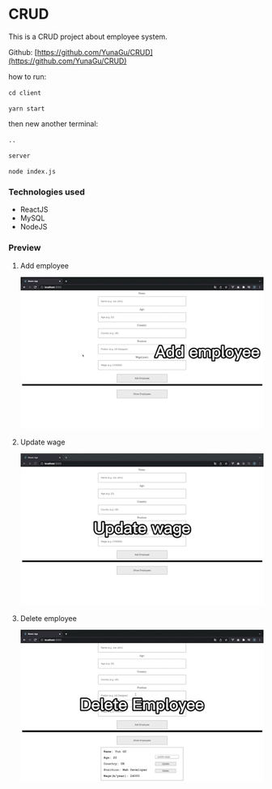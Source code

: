 # CRUD

This is a CRUD project about employee system.

Github: [https://github.com/YunaGu/CRUD](https://github.com/YunaGu/CRUD)

how to run:

`cd client`

`yarn start`

then new another terminal:

`..`

`server`

`node index.js`

### Technologies used

- ReactJS
- MySQL
- NodeJS

### Preview

1. Add employee

   ![add_AdobeCreativeCloudExpress.gif](./add_AdobeCreativeCloudExpress.gif)

2. Update wage

   ![update_AdobeCreativeCloudExpress.gif](./update_AdobeCreativeCloudExpress.gif)

3. Delete employee

   ![delete_AdobeCreativeCloudExpress.gif](./delete_AdobeCreativeCloudExpress.gif)
